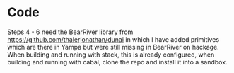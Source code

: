 # Code 

Steps 4 - 6 need the BearRiver library from https://github.com/thalerjonathan/dunai in which I have added primitives which are there in Yampa but were still missing in BearRiver on hackage. When building and running with stack, this is already configured, when building and running with cabal, clone the repo and install it into a sandbox.
